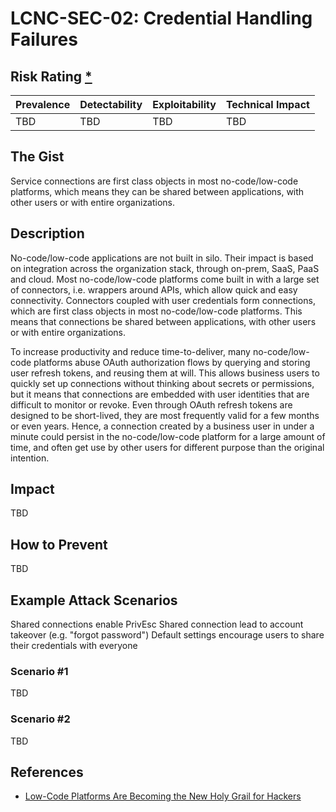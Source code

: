 # LCNC-SEC-02: Credential Handling Failures

## Risk Rating [*](https://owasp.org/www-project-top-ten/2017/Note_About_Risks)

| Prevalence | Detectability | Exploitability | Technical Impact |
| --- | --- | --- | --- |
| TBD | TBD | TBD | TBD |

## The Gist

Service connections are first class objects in most no-code/low-code platforms, which means they can be shared between applications, with other users or with entire organizations.

## Description

No-code/low-code applications are not built in silo.
Their impact is based on integration across the organization stack, through on-prem, SaaS, PaaS and cloud.
Most no-code/low-code platforms come built in with a large set of connectors, i.e. wrappers around APIs, which allow quick and easy connectivity.
Connectors coupled with user credentials form connections, which are first class objects in most no-code/low-code platforms.
This means that connections be shared between applications, with other users or with entire organizations.

To increase productivity and reduce time-to-deliver, many no-code/low-code platforms abuse OAuth authorization flows by querying and storing user refresh tokens, and reusing them at will.
This allows business users to quickly set up connections without thinking about secrets or permissions, but it means that connections are embedded with user identities that are difficult to monitor or revoke.
Even through OAuth refresh tokens are designed to be short-lived, they are most frequently valid for a few months or even years.
Hence, a connection created by a business user in under a minute could persist in the no-code/low-code platform for a large amount of time, and often get use by other users for different purpose than the original intention. 

## Impact

TBD

## How to Prevent

TBD

## Example Attack Scenarios

Shared connections enable PrivEsc
Shared connection lead to account takeover (e.g. "forgot password")
Default settings encourage users to share their credentials with everyone


### Scenario #1

TBD

### Scenario #2

TBD

## References

- [Low-Code Platforms Are Becoming the New Holy Grail for Hackers](https://www.zenity.io/blog/why-are-low-code-platforms-becoming-the-new-holy-grail-of-cyberattackers/)